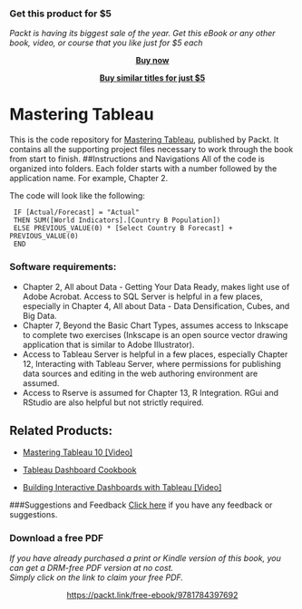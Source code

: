 
### Get this product for $5

<i>Packt is having its biggest sale of the year. Get this eBook or any other book, video, or course that you like just for $5 each</i>


<b><p align='center'>[Buy now](https://packt.link/9781784397692)</p></b>


<b><p align='center'>[Buy similar titles for just $5](https://subscription.packtpub.com/search)</p></b>


# Mastering Tableau
This is the code repository for [Mastering Tableau](https://www.packtpub.com/big-data-and-business-intelligence/mastering-tableau?utm_source=github&utm_medium=repository&utm_content=9781784397692), published by Packt. It contains all the supporting project files necessary to work through the book from start to finish.
##Instructions and Navigations
All of the code is organized into folders. Each folder starts with a number followed by the application name. For example, Chapter 2.


The code will look like the following:

     IF [Actual/Forecast] = "Actual"
     THEN SUM([World Indicators].[Country B Population])
     ELSE PREVIOUS_VALUE(0) * [Select Country B Forecast] + PREVIOUS_VALUE(0)
     END
     
### Software requirements:

* Chapter 2, All about Data - Getting Your Data Ready, makes light use of Adobe Acrobat.
Access to SQL Server is helpful in a few places, especially in Chapter 4, All about Data - Data Densification, Cubes, and Big Data.
* Chapter 7, Beyond the Basic Chart Types, assumes access to Inkscape to complete two exercises (Inkscape is an open source vector drawing application that is similar to Adobe Illustrator).
* Access to Tableau Server is helpful in a few places, especially Chapter 12, Interacting with Tableau Server, where permissions for publishing data sources and editing in the web authoring environment are assumed.
* Access to Rserve is assumed for Chapter 13, R Integration. RGui and RStudio are also helpful but not strictly required.    

## Related Products:
* [Mastering Tableau 10 [Video]](https://www.packtpub.com/big-data-and-business-intelligence/mastering-tableau-10-video?utm_source=github&utm_medium=repository&utm_content=9781786463531)

* [Tableau Dashboard Cookbook](https://www.packtpub.com/big-data-and-business-inteliigence/tableau-dashboard-cookbook?utm_source=github&utm_medium=repository&utm_content=9781782177906)

* [Building Interactive Dashboards with Tableau [Video]](https://www.packtpub.com/big-data-and-business-intelligence/building-interactive-dashboards-tableau-video?utm_source=github&utm_medium=repository&utm_content=9781782177302)

###Suggestions and Feedback
[Click here](https://docs.google.com/forms/d/e/1FAIpQLSe5qwunkGf6PUvzPirPDtuy1Du5Rlzew23UBp2S-P3wB-GcwQ/viewform) if you have any feedback or suggestions.
### Download a free PDF

 <i>If you have already purchased a print or Kindle version of this book, you can get a DRM-free PDF version at no cost.<br>Simply click on the link to claim your free PDF.</i>
<p align="center"> <a href="https://packt.link/free-ebook/9781784397692">https://packt.link/free-ebook/9781784397692 </a> </p>